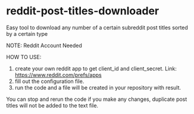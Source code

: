 # reddit-post-titles-downloader
Easy tool to download any number of a certain subreddit post titles sorted by a certain type

NOTE:
Reddit Account Needed

HOW TO USE:

1. create your own reddit app to get client_id and client_secret.
Link: https://www.reddit.com/prefs/apps
2. fill out the configuration file.
3. run the code and a file will be created in your repository with result.

You can stop and rerun the code if you make any changes, duplicate post titles will not be added to the text file.
